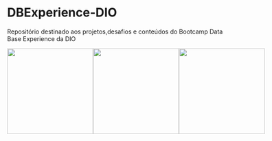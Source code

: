 # DBExperience-DIO

Repositório destinado aos projetos,desafios e conteúdos do Bootcamp Data Base Experience da DIO

<div style="display:flex">
<img width="200" text-align= "center" src="https://cdn.jsdelivr.net/gh/devicons/devicon/icons/postgresql/postgresql-original-wordmark.svg" />
 <img width="200" text-align= "center" src="https://cdn.jsdelivr.net/gh/devicons/devicon/icons/mysql/mysql-original-wordmark.svg" />
<img width="200" text-align= "center" src="https://cdn.jsdelivr.net/gh/devicons/devicon/icons/mongodb/mongodb-original-wordmark.svg" />
          
          

          
          
          
          
  </div>
